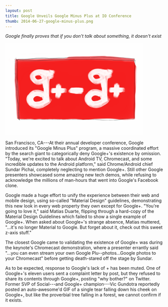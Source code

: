 ```yaml
---
layout: post
title: Google Unveils Google Minus Plus at IO Conference
thumb: 2014-06-27-google-minus-plus.png
---
```


*Google finally proves that if you don't talk about something, it doesn't exist*

![Google Minus Minus](/assets/2014-06-27-google-minus-plus.png)

San Francisco, CA---At their annual developer conference, Google introduced its "Google Minus Plus" program, a massive coordinated effort by the search giant to categorically deny Google+'s existence by omission. "Today, we're excited to talk about Android TV, Chromecast, and some incredible updates to the Android platform," said Chrome/Android chief Sundar Pichai, completely neglecting to mention Google+. Still other Google presenters showcased some amazing new tech demos, while refusing to acknowledge the millions of man-hours that went into Google's Facebook clone.

Google made a huge effort to unify the experience between their web and mobile design, using so-called "Material Design" guidelines, demonstrating this new look in every web property they own except for Google+. "You're going to love it," said Matias Duarte, flipping through a hard-copy of the Material Design Guidelines which failed to show a single example of Google+. When asked about Google+'s strange absence, Matias muttered, "...it's no longer Material to Google. But forget about it, check out this sweet z-axis stuff."

The closest Google came to validating the existence of Google+ was during the keynote's Chromecast demonstration, where a presenter errantly said "...you can even stream your own Google Plu--photos...Google photos to your Chromecast" before getting death-stared off the stage by Sundar. 

As to be expected, response to Google's lack of + has been muted. One of Google+'s eleven users sent a complaint letter by post, but they refused to share its contents through Google+, posting "why bother?" on Twitter. Former SVP of Social---and Google+ champion---Vic Gundotra reportedly posted an auto-awesome'd GIF of a single tear falling down his cheek on Google+, but like the proverbial tree falling in a forest, we cannot confirm if it exists.

